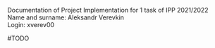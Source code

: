 Documentation of Project Implementation for 1 task of IPP 2021/2022<br/>
Name and surname: Aleksandr Verevkin<br/>
Login: xverev00<br/>

#TODO
